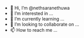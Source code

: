 - 👋 Hi, I’m @nethsaranethuwa
- 👀 I’m interested in ...
- 🌱 I’m currently learning ...
- 💞️ I’m looking to collaborate on ...
- 📫 How to reach me ...

<!---
nethsaranethuwa/nethsaranethuwa is a ✨ special ✨ repository because its `README.md` (this file) appears on your GitHub profile.
You can click the Preview link to take a look at your changes.
--->
